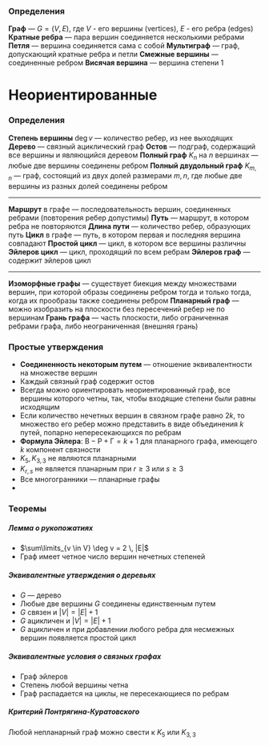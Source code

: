 ### Определения
**Граф** — $G = (V, E)$, где $V$ - его вершины (vertices), $E$ - его ребра (edges)
**Кратные ребра** — пара вершин соединяется несколькими ребрами
**Петля** — вершина соединяется сама с собой
**Мультиграф** — граф, допускающий кратные ребра и петли
**Смежные вершины** — соединенные ребром
**Висячая вершина** — вершина степени 1

# Неориентированные

### Определения

**Степень вершины** $\deg v$ — количество ребер, из нее выходящих
**Дерево** — связный ациклический граф
**Остов** — подграф, содержащий все вершины и являющийся деревом
**Полный граф** $K_n$ на $n$ вершинах — любые две вершины соединены ребром
**Полный двудольный граф** $K_{m,n}$ — граф, состоящий из двух долей размерами $m, n$, где любые две вершины из разных долей соединены ребром

---

**Маршрут** в графе — последовательность вершин, соединенных ребрами (повторения ребер допустимы)
**Путь** — маршрут, в котором ребра не повторяются
**Длина пути** — количество ребер, образующих путь
**Цикл** в графе — путь, в котором первая и последняя вершина совпадают
**Простой цикл** — цикл, в котором все вершины различны
**Эйлеров цикл** — цикл, проходящий по всем ребрам
**Эйлеров граф** — содержит эйлеров цикл

---

**Изоморфные графы** — существует биекция между множествами вершин, при которой образы соединены ребром тогда и только тогда, когда их прообразы также соединены ребром
**Планарный граф** — можно изобразить на плоскости без пересечений ребер не по вершинам
**Грань графа** — часть плоскости, либо ограниченная ребрами графа, либо неограниченная (внешняя грань)


### Простые утверждения
- **Соединенность некоторым путем** — отношение эквивалентности на множестве вершин
- Каждый связный граф содержит остов
- Всегда можно ориентировать неориентированный граф, все вершины которого четны, так, чтобы входящие степени были равны исходящим
- Если количество нечетных вершин в связном графе равно $2k$, то множество его ребер можно представить в виде объединения $k$ путей, попарно непересекающихся по ребрам
- **Формула Эйлера**: $\text{В} - \text{Р} + \text{Г} = k+1$ для планарного графа, имеющего $k$ компонент связности
- $K_5, K_{3,3}$ не являются планарными
- $K_{r,s}$ не является планарным при $r \ge 3$ или $s \ge 3$
- Все многогранники — планарные графы
- 


### Теоремы
##### Лемма о рукопожатиях
- $\sum\limits_{v \in V} \deg v = 2 \, |E|$
- Граф имеет четное число вершин нечетных степеней

##### Эквивалентные утверждения о деревьях
- $G$ — дерево
- Любые две вершины $G$ соединены единственным путем
- $G$ связен и $|V|=|E|+1$
- $G$ ацикличен и $|V|=|E|+1$
- $G$ ацикличен и при добавлении любого ребра для несмежных вершин появляется простой цикл

##### Эквивалентные условия о связных графах
- Граф эйлеров
- Степень любой вершины четна
- Граф распадается на циклы, не пересекающиеся по ребрам

##### Критерий Понтрягина-Куратовского
Любой непланарный граф можно свести к $K_5$ или $K_{3,3}$
